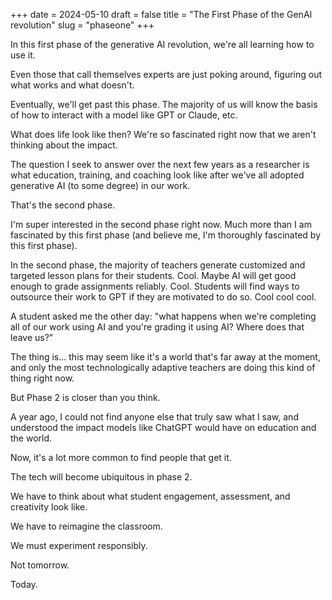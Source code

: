 +++
date = 2024-05-10 
draft = false
title = "The First Phase of the GenAI revolution"
slug = "phaseone"
+++

In this first phase of the generative AI revolution, we're all learning how to use it. 

Even those that call themselves experts are just poking around, figuring out what works and what doesn't.

Eventually, we'll get past this phase. The majority of us will know the basis of how to interact with a model like GPT or Claude, etc. 

What does life look like then? We're so fascinated right now that we aren't thinking about the impact.

The question I seek to answer over the next few years as a researcher is what education, training, and coaching look like after we've all adopted generative AI (to some degree) in our work.

That's the second phase.

I'm super interested in the second phase right now. Much more than I am fascinated by this first phase (and believe me, I'm thoroughly fascinated by this first phase).

In the second phase, the majority of teachers generate customized and targeted lesson plans for their students. Cool. Maybe AI will get good enough to grade assignments reliably. Cool. Students will find ways to outsource their work to GPT if they are motivated to do so. Cool cool cool.

A student asked me the other day: "what happens when we're completing all of our work using AI and you're grading it using AI? Where does that leave us?"

The thing is... this may seem like it's a world that's far away at the moment, and only the most technologically adaptive teachers are doing this kind of thing right now. 

But Phase 2 is closer than you think.

A year ago, I could not find anyone else that truly saw what I saw, and understood the impact models like ChatGPT would have on education and the world.

Now, it's a lot more common to find people that get it.

The tech will become ubiquitous in phase 2. 

We have to think about what student engagement, assessment, and creativity look like. 

We have to reimagine the classroom.

We must experiment responsibly.

Not tomorrow.

Today.

